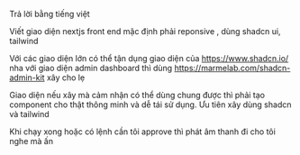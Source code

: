 Trả lời bằng tiếng việt

Viết giao diện nextjs front end mặc định phải reponsive , dùng shadcn ui, tailwind

Với các giao diện lớn có thể tận dụng giao diện của https://www.shadcn.io/ nha với giao diện admin dashboard thì dùng https://marmelab.com/shadcn-admin-kit xây cho lẹ

Giao diện nếu xây mà cảm nhận có thể dùng chung được thì phải tạo component cho thật thông minh và dễ tái sử dụng. Ưu tiên xây dùng shadcn và tailwind

Khi chạy xong hoặc có lệnh cần tôi approve thì phát âm thanh đi cho tôi nghe mà ấn
